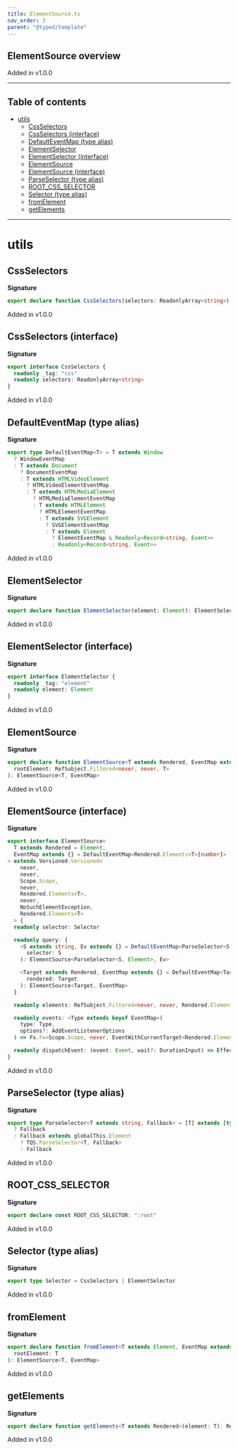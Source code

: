 ```yaml
---
title: ElementSource.ts
nav_order: 3
parent: "@typed/template"
---
```


## ElementSource overview

Added in v1.0.0

---

<h2 class="text-delta">Table of contents</h2>

- [utils](#utils)
  - [CssSelectors](#cssselectors)
  - [CssSelectors (interface)](#cssselectors-interface)
  - [DefaultEventMap (type alias)](#defaulteventmap-type-alias)
  - [ElementSelector](#elementselector)
  - [ElementSelector (interface)](#elementselector-interface)
  - [ElementSource](#elementsource)
  - [ElementSource (interface)](#elementsource-interface)
  - [ParseSelector (type alias)](#parseselector-type-alias)
  - [ROOT_CSS_SELECTOR](#root_css_selector)
  - [Selector (type alias)](#selector-type-alias)
  - [fromElement](#fromelement)
  - [getElements](#getelements)

---

# utils

## CssSelectors

**Signature**

```ts
export declare function CssSelectors(selectors: ReadonlyArray<string>): CssSelectors
```

Added in v1.0.0

## CssSelectors (interface)

**Signature**

```ts
export interface CssSelectors {
  readonly _tag: "css"
  readonly selectors: ReadonlyArray<string>
}
```

Added in v1.0.0

## DefaultEventMap (type alias)

**Signature**

```ts
export type DefaultEventMap<T> = T extends Window
  ? WindowEventMap
  : T extends Document
    ? DocumentEventMap
    : T extends HTMLVideoElement
      ? HTMLVideoElementEventMap
      : T extends HTMLMediaElement
        ? HTMLMediaElementEventMap
        : T extends HTMLElement
          ? HTMLElementEventMap
          : T extends SVGElement
            ? SVGElementEventMap
            : T extends Element
              ? ElementEventMap & Readonly<Record<string, Event>>
              : Readonly<Record<string, Event>>
```

Added in v1.0.0

## ElementSelector

**Signature**

```ts
export declare function ElementSelector(element: Element): ElementSelector
```

Added in v1.0.0

## ElementSelector (interface)

**Signature**

```ts
export interface ElementSelector {
  readonly _tag: "element"
  readonly element: Element
}
```

Added in v1.0.0

## ElementSource

**Signature**

```ts
export declare function ElementSource<T extends Rendered, EventMap extends {} = DefaultEventMap<T>>(
  rootElement: RefSubject.Filtered<never, never, T>
): ElementSource<T, EventMap>
```

Added in v1.0.0

## ElementSource (interface)

**Signature**

```ts
export interface ElementSource<
  T extends Rendered = Element,
  EventMap extends {} = DefaultEventMap<Rendered.Elements<T>[number]>
> extends Versioned.Versioned<
    never,
    never,
    Scope.Scope,
    never,
    Rendered.Elements<T>,
    never,
    NoSuchElementException,
    Rendered.Elements<T>
  > {
  readonly selector: Selector

  readonly query: {
    <S extends string, Ev extends {} = DefaultEventMap<ParseSelector<S, Element>>>(
      selector: S
    ): ElementSource<ParseSelector<S, Element>, Ev>

    <Target extends Rendered, EventMap extends {} = DefaultEventMap<Target>>(
      rendered: Target
    ): ElementSource<Target, EventMap>
  }

  readonly elements: RefSubject.Filtered<never, never, Rendered.Elements<T>>

  readonly events: <Type extends keyof EventMap>(
    type: Type,
    options?: AddEventListenerOptions
  ) => Fx.Fx<Scope.Scope, never, EventWithCurrentTarget<Rendered.Elements<T>[number], EventMap[Type]>>

  readonly dispatchEvent: (event: Event, wait?: DurationInput) => Effect.Effect<never, NoSuchElementException, void>
}
```

Added in v1.0.0

## ParseSelector (type alias)

**Signature**

```ts
export type ParseSelector<T extends string, Fallback> = [T] extends [typeof ROOT_CSS_SELECTOR]
  ? Fallback
  : Fallback extends globalThis.Element
    ? TQS.ParseSelector<T, Fallback>
    : Fallback
```

Added in v1.0.0

## ROOT_CSS_SELECTOR

**Signature**

```ts
export declare const ROOT_CSS_SELECTOR: ":root"
```

Added in v1.0.0

## Selector (type alias)

**Signature**

```ts
export type Selector = CssSelectors | ElementSelector
```

Added in v1.0.0

## fromElement

**Signature**

```ts
export declare function fromElement<T extends Element, EventMap extends {} = DefaultEventMap<T>>(
  rootElement: T
): ElementSource<T, EventMap>
```

Added in v1.0.0

## getElements

**Signature**

```ts
export declare function getElements<T extends Rendered>(element: T): ReadonlyArray<Element>
```

Added in v1.0.0
